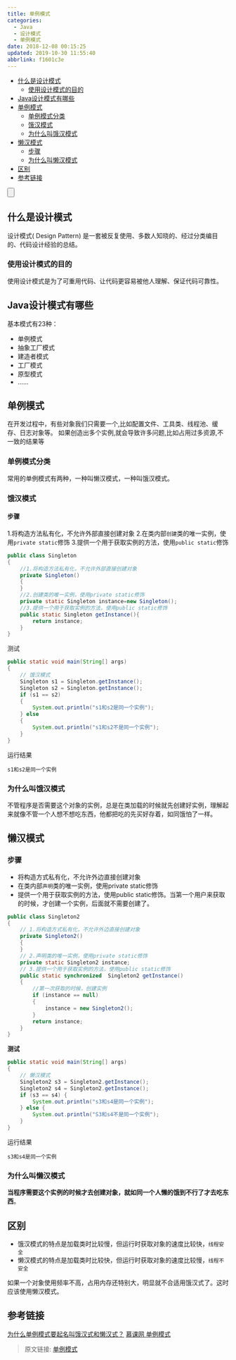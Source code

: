 ```yaml
---
title: 单例模式
categories: 
  - Java
  - 设计模式
  - 单例模式
date: 2018-12-08 00:15:25
updated: 2019-10-30 11:55:40
abbrlink: f1601c3e
---
```

- [什么是设计模式](/blog/html/f1601c3e/#什么是设计模式)
    - [使用设计模式的目的](/blog/html/f1601c3e/#使用设计模式的目的)
- [Java设计模式有哪些](/blog/html/f1601c3e/#Java设计模式有哪些)
- [单例模式](/blog/html/f1601c3e/#单例模式)
    - [单例模式分类](/blog/html/f1601c3e/#单例模式分类)
    - [饿汉模式](/blog/html/f1601c3e/#饿汉模式)
    - [为什么叫饿汉模式](/blog/html/f1601c3e/#为什么叫饿汉模式)
- [懒汉模式](/blog/html/f1601c3e/#懒汉模式)
    - [步骤](/blog/html/f1601c3e/#步骤)
    - [为什么叫懒汉模式](/blog/html/f1601c3e/#为什么叫懒汉模式)
- [区别](/blog/html/f1601c3e/#区别)
- [参考链接](/blog/html/f1601c3e/#参考链接)

<!--more-->
<script src="https://cdn.bootcss.com/jquery/3.4.0/jquery.slim.min.js"></script>
<script>$(document).ready(function () {$(".post-body > ul:nth-child(1)").hide();});</script>

<!--end-->
<input type="button" onclick="open_closeTOC()" id="showcloseButton">
<script>
    function open_closeTOC() {var id = document.querySelector(".post-body > ul"); if (id.style.display == "block") {id.style.display = "none";document.getElementById("showcloseButton").value= "展开目录";}else if (id.style.display == "none") {id.style.display = "block";document.getElementById("showcloseButton").value="折叠目录";}}(function () {document.querySelector(".post-body > ul").style.display = "none";document.getElementById("showcloseButton").value="展开目录";})();
</script>

## 什么是设计模式 ##
设计模式( Design Pattern) 是一套被反复使用、多数人知晓的、经过分类编目的、代码设计经验的总结。
### 使用设计模式的目的 ###
使用设计模式是为了可重用代码、让代码更容易被他人理解、保证代码可靠性。
## Java设计模式有哪些 ##
基本模式有23种：
- 单例模式
- 抽象工厂模式
- 建造者模式
- 工厂模式
- 原型模式
- ......

## 单例模式 ##
在开发过程中，有些对象我们只需要一个,比如配置文件、工具类、线程池、缓存、日志对象等。
如果创造出多个实例,就会导致许多问题,比如占用过多资源,不一致的结果等
### 单例模式分类 ###
常用的单例模式有两种，一种叫懒汉模式，一种叫饿汉模式。
### 饿汉模式 ###
#### 步骤 ####
1.将构造方法私有化，不允许外部直接创建对象
2.在类内部`创建`类的唯一实例，使用`private static`修饰
3.提供一个用于获取实例的方法，使用`public static`修饰
```java
public class Singleton 
{
	//1.将构造方法私有化，不允许外部直接创建对象
	private Singleton()
	{		
	}
	//2.创建类的唯一实例，使用private static修饰
	private static Singleton instance=new Singleton();
	//3.提供一个用于获取实例的方法，使用public static修饰
	public static Singleton getInstance(){
		return instance;
	}
}

```
测试
```java
public static void main(String[] args)
{
	// 饿汉模式
	Singleton s1 = Singleton.getInstance();
	Singleton s2 = Singleton.getInstance();
	if (s1 == s2)
	{
		System.out.println("s1和s2是同一个实例");
	} else
	{
		System.out.println("s1和s2不是同一个实例");
	}
}
```
运行结果

```
s1和s2是同一个实例
```
### 为什么叫饿汉模式 ###
不管程序是否需要这个对象的实例，总是在类加载的时候就先创建好实例，理解起来就像不管一个人想不想吃东西，他都把吃的先买好存着，如同饿怕了一样。
## 懒汉模式 ##
### 步骤 ###
- 将构造方式私有化，不允许外边直接创建对象
- 在类内部`声明`类的唯一实例，使用private static修饰
- 提供一个用于获取实例的方法，使用public static修饰。当第一个用户来获取的时候，才创建一个实例，后面就不需要创建了。
```java
public class Singleton2
{
	// 1.将构造方式私有化，不允许外边直接创建对象
	private Singleton2()
	{
	}
	// 2.声明类的唯一实例，使用private static修饰
	private static Singleton2 instance;
	// 3.提供一个用于获取实例的方法，使用public static修饰
	public static synchronized  Singleton2 getInstance()
	{
		//第一次获取的时候，创建实例
		if (instance == null)
		{
			instance = new Singleton2();
		}
		return instance;
	}
}

```
**测试**
```java
public static void main(String[] args)
{
	// 懒汉模式
	Singleton2 s3 = Singleton2.getInstance();
	Singleton2 s4 = Singleton2.getInstance();
	if (s3 == s4) {
		System.out.println("s3和s4是同一个实例");
	} else {
		System.out.println("S3和s4不是同一个实例");
	}
}
```
运行结果
```
s3和s4是同一个实例
```
### 为什么叫懒汉模式 ###
**当程序需要这个实例的时候才去创建对象，就如同一个人懒的饿到不行了才去吃东西**。
## 区别 ##
- 饿汉模式的特点是加载类时比较慢，但运行时获取对象的速度比较快，`线程安全`
- 懒汉模式的特点是加载类时比较快，但运行时获取对象的速度比较慢，`线程不安全`

如果一个对象使用频率不高，占用内存还特别大，明显就不合适用饿汉式了。这时应该使用懒汉模式。

## 参考链接 ##
[为什么单例模式要起名叫饿汉式和懒汉式？](https://www.zhihu.com/question/272488727/answer/370044004)
[慕课网 单例模式](https://www.imooc.com/video/1772)

>原文链接: [单例模式](https://lanlan2017.github.io/blog/f1601c3e/)